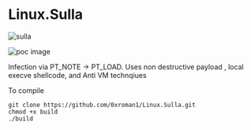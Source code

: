 # Linux.Sulla

![sulla](https://images.fineartamerica.com/images-medium-large/lucius-cornelius-sulla-granger.jpg)

![poc image](https://i.imgur.com/cm5D1ot.png)

Infection via PT_NOTE -> PT_LOAD. Uses non destructive payload , local execve shellcode, and Anti VM technqiues

To compile
```
git clone https://github.com/0xroman1/Linux.Sulla.git
chmod +x build
./build
```
